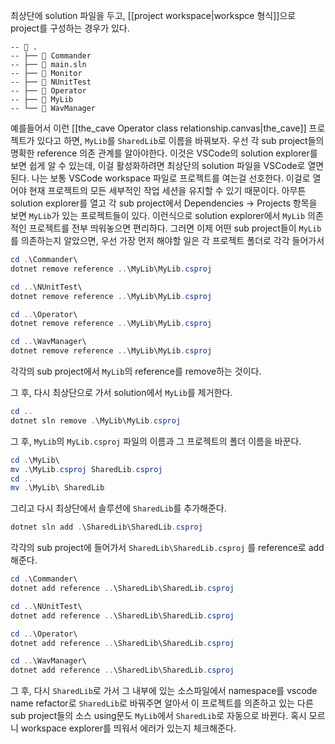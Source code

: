 최상단에 solution 파일을 두고, [[project workspace|workspce 형식]]으로 project를 구성하는 경우가 있다. 
```
--  .
-- ├──  Commander
-- ├──  main.sln
-- ├──  Monitor
-- ├──  NUnitTest
-- ├──  Operator
-- ├──  MyLib
-- └──  WavManager
```
예를들어서 이런 [[the_cave Operator class relationship.canvas|the_cave]] 프로젝트가 있다고 하면, `MyLib`를 `SharedLib`로 이름을 바꿔보자.
우선 각 sub project들의 명확한 reference 의존 관계를 알아야한다. 이것은 VSCode의 solution explorer를 보면 쉽게 알 수 있는데, 이걸 활성화하려면 최상단의 solution 파일을 VSCode로 열면 된다. 나는 보통 VSCode workspace 파일로 프로젝트를 여는걸 선호한다. 이걸로 열어야 현재 프로젝트의 모든 세부적인 작업 세션을 유지할 수 있기 때문이다. 
아무튼 solution explorer를 열고 각 sub project에서 Dependencies -> Projects 항목을 보면 `MyLib`가 있는 프로젝트들이 있다. 이런식으로 solution explorer에서 `MyLib` 의존적인 프로젝트를 전부 띄워놓으면 편리하다. 
그러면 이제 어떤 sub project들이 `MyLib`를 의존하는지 알았으면, 우선 가장 먼저 해야할 일은 각 프로젝트 폴더로 각각 들어가서 
```powershell
cd .\Commander\
dotnet remove reference ..\MyLib\MyLib.csproj

cd ..\NUnitTest\
dotnet remove reference ..\MyLib\MyLib.csproj

cd ..\Operator\
dotnet remove reference ..\MyLib\MyLib.csproj

cd ..\WavManager\
dotnet remove reference ..\MyLib\MyLib.csproj
```
각각의 sub project에서 `MyLib`의 reference를 remove하는 것이다.

그 후, 다시 최상단으로 가서 solution에서 `MyLib`를 제거한다.
```powershell
cd ..
dotnet sln remove .\MyLib\MyLib.csproj
```

그 후, `MyLib`의 `MyLib.csproj` 파일의 이름과 그 프로젝트의 폴더 이름을 바꾼다.
```powershell
cd .\MyLib\
mv .\MyLib.csproj SharedLib.csproj
cd ..
mv .\MyLib\ SharedLib
```

그리고 다시 최상단에서 솔루션에 `SharedLib`를 추가해준다.
```powershell
dotnet sln add .\SharedLib\SharedLib.csproj
```

각각의 sub project에 들어가서 `SharedLib\SharedLib.csproj` 를 reference로 add해준다.
```powershell
cd .\Commander\
dotnet add reference ..\SharedLib\SharedLib.csproj

cd ..\NUnitTest\
dotnet add reference ..\SharedLib\SharedLib.csproj

cd ..\Operator\
dotnet add reference ..\SharedLib\SharedLib.csproj

cd ..\WavManager\
dotnet add reference ..\SharedLib\SharedLib.csproj
```

그 후, 다시 `SharedLib`로 가서 그 내부에 있는 소스파일에서 namespace를 vscode name refactor로 `SharedLib`로 바꿔주면 알아서 이 프로젝트를 의존하고 있는 다른 sub project들의 소스 using문도 `MyLib`에서 `SharedLib`로 자동으로 바뀐다. 혹시 모르니 workspace explorer를 띄워서 에러가 있는지 체크해준다.